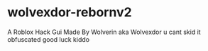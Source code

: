 # wolvexdor-rebornv2
A Roblox Hack Gui Made By Wolverin aka Wolvexdor 
u cant skid it obfuscated good luck kiddo
